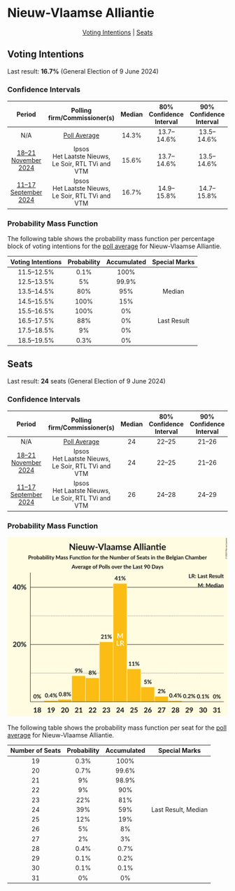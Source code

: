 # Nieuw-Vlaamse Alliantie

<p align="center"><a href="#voting-intentions">Voting Intentions</a> | <a href="#seats">Seats</a></p>

## Voting Intentions

Last result: **16.7%** (General Election of 9 June 2024)

### Confidence Intervals

| Period     | Polling firm/Commissioner(s) | Median | 80% Confidence Interval | 90% Confidence Interval | 95% Confidence Interval | 99% Confidence Interval |
|:----------:|:----------------:|:-----------:|:-----------------------:|:-----------------------:|:-----------------------:|:-----------------------:|
| N/A | [Poll Average](average.html) | 14.3% | 13.7–14.6% | 13.5–14.6% | 13.4–14.6% | 13.0–14.6% |
| [18–21 November 2024](2024-11-21-Ipsos.html) | Ipsos <br> Het Laatste Nieuws, Le Soir, RTL TVi and VTM | 15.6% | 13.7–14.6% | 13.5–14.6% | 13.4–14.6% | 13.0–14.6% |
| [11–17 September 2024](2024-09-17-Ipsos.html) | Ipsos <br> Het Laatste Nieuws, Le Soir, RTL TVi and VTM | 16.7% | 14.9–15.8% | 14.7–15.8% | 14.5–15.8% | 14.1–15.8% |

### Probability Mass Function

The following table shows the probability mass function per percentage block of voting intentions for the [poll average](average.html) for Nieuw-Vlaamse Alliantie.

| Voting Intentions | Probability | Accumulated | Special Marks |
|:-----------------:|:-----------:|:-----------:|:-------------:|
| 11.5–12.5% | 0.1% | 100% |  |
| 12.5–13.5% | 5% | 99.9% |  |
| 13.5–14.5% | 80% | 95% | Median |
| 14.5–15.5% | 100% | 15% |  |
| 15.5–16.5% | 100% | 0% |  |
| 16.5–17.5% | 88% | 0% | Last Result |
| 17.5–18.5% | 9% | 0% |  |
| 18.5–19.5% | 0.3% | 0% |  |


## Seats

Last result: **24** seats (General Election of 9 June 2024)

### Confidence Intervals

| Period     | Polling firm/Commissioner(s) | Median | 80% Confidence Interval | 90% Confidence Interval | 95% Confidence Interval | 99% Confidence Interval |
|:----------:|:----------------:|:------:|:-----------------------:|:-----------------------:|:-----------------------:|:-----------------------:|
| N/A | [Poll Average](average.html) | 24 | 22–25 | 21–26 | 21–27 | 20–28 |
| [18–21 November 2024](2024-11-21-Ipsos.html) | Ipsos <br> Het Laatste Nieuws, Le Soir, RTL TVi and VTM | 24 | 22–25 | 21–26 | 21–27 | 20–28 |
| [11–17 September 2024](2024-09-17-Ipsos.html) | Ipsos <br> Het Laatste Nieuws, Le Soir, RTL TVi and VTM | 26 | 24–28 | 24–29 | 23–30 | 22–30 |

### Probability Mass Function

![Graph with seats probability mass function not yet produced](average-seats-pmf-nieuw-vlaamsealliantie.png "Seats Probability Mass Function")

The following table shows the probability mass function per seat for the [poll average](average.html) for Nieuw-Vlaamse Alliantie.

| Number of Seats | Probability | Accumulated | Special Marks |
|:---------------:|:-----------:|:-----------:|:-------------:|
| 19 | 0.3% | 100% |  |
| 20 | 0.7% | 99.6% |  |
| 21 | 9% | 98.9% |  |
| 22 | 9% | 90% |  |
| 23 | 22% | 81% |  |
| 24 | 39% | 59% | Last Result, Median |
| 25 | 12% | 19% |  |
| 26 | 5% | 8% |  |
| 27 | 2% | 3% |  |
| 28 | 0.4% | 0.7% |  |
| 29 | 0.1% | 0.2% |  |
| 30 | 0.1% | 0.1% |  |
| 31 | 0% | 0% |  |


